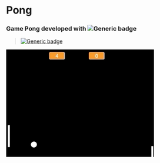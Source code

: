 # Pong
### Game Pong developed with ![Generic badge](https://img.shields.io/badge/JavaScript-F7DF1E?style=for-the-badge&logo=javascript&logoColor=black)


> [![Generic badge](https://img.shields.io/badge/<Status>-<Finished>-<COLOR>.svg)](https://shields.io/)

![](Pong.gif)
